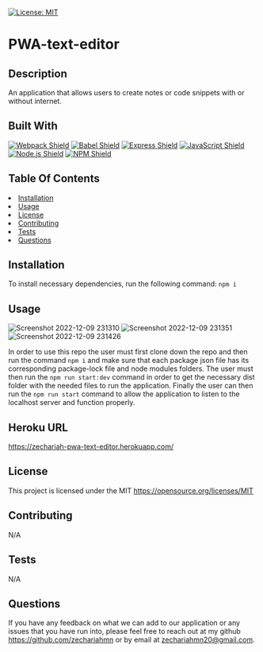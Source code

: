 
  [![License: MIT](https://img.shields.io/badge/License-MIT-yellow.svg)](https://opensource.org/licenses/MIT)

  # PWA-text-editor

  ## Description
  An application that allows users to create notes or code snippets with or without internet.

  ## Built With
  [![Webpack Shield](https://img.shields.io/badge/WebPack-8DD6F9?&style=for-the-badge&logo=webpack&logoColor=333333)](https://webpack.js.org/) [![Babel Shield](https://img.shields.io/badge/Babel-F9DC3E?&style=for-the-badge&logo=babel&logoColor=333333)](https://babeljs.io/) [![Express Shield](https://img.shields.io/badge/Express-000000?&style=for-the-badge&logo=express&logoColor=white)](http://expressjs.com/) [![JavaScript Shield](https://img.shields.io/badge/JavaScript-F7DF1E?&style=for-the-badge&logo=javascript&logoColor=272727)](https://developer.mozilla.org/en-US/docs/Web/JavaScript) [![Node.js Shield](https://img.shields.io/badge/Node.js-339933?&style=for-the-badge&logo=node.js&logoColor=white)](https://nodejs.org/en/) [![NPM Shield](https://img.shields.io/badge/NPM-333333?&style=for-the-badge&logo=npm&logoColor=white)](https://www.npmjs.com/)

## Table Of Contents
<li><a href="#installation">Installation</a></li>
<li><a href="#usage">Usage</a></li>
<li><a href="#license">License</a></li>
<li><a href="#contributing">Contributing</a></li>
<li><a href="#tests">Tests</a></li>
<li><a href="#questions">Questions</a></li>

## Installation
To install necessary dependencies, run the following command:
```npm i```

## Usage
![Screenshot 2022-12-09 231310](https://user-images.githubusercontent.com/110499007/206828439-74815352-d9d5-4f11-ab7f-5f08782cb8a4.png)
![Screenshot 2022-12-09 231351](https://user-images.githubusercontent.com/110499007/206828443-f2832462-e613-4772-96f1-15da6484c462.png)
![Screenshot 2022-12-09 231426](https://user-images.githubusercontent.com/110499007/206828449-fc148ac5-f318-43cb-84bf-cfe8aeb94e4a.png)


In order to use this repo the user must first clone down the repo and then run the command ```npm i``` and make sure that each package json file has its corresponding package-lock file and node modules folders. The user must then run the  ```npm run start:dev``` command in order to get the necessary dist folder with the needed files to run the application. Finally the user can then run the ```npm run start``` command to allow the application to listen to the localhost server and function properly.

## Heroku URL
https://zechariah-pwa-text-editor.herokuapp.com/

## License
This project is licensed under the MIT https://opensource.org/licenses/MIT

## Contributing
N/A

## Tests
N/A

## Questions
If you have any feedback on what we can add to our application or any issues that you have run into, please feel free to reach out at my github https://github.com/zechariahmn or by email at zechariahmn20@gmail.com.
